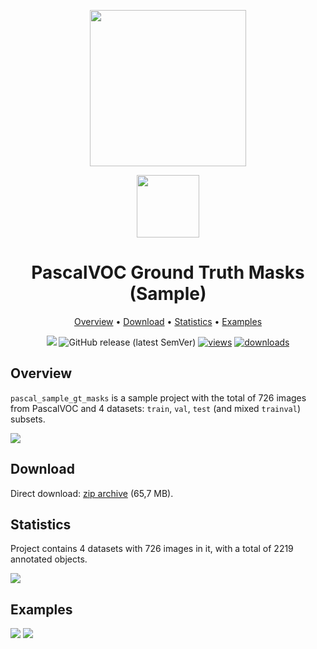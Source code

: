 <div align="center" markdown> 

<img src="https://i.imgur.com/UdBujFN.png" width="250"/> <br>

<img src="https://i.imgur.com/NJLmeWi.png" width="100"/> 

# PascalVOC Ground Truth Masks (Sample)

<p align="center">

  <a href="#overview">Overview</a> •
  <a href="#download">Download</a> •
  <a href="#statistics">Statistics</a> •
  <a href="#examples">Examples</a>
</p>

[![](https://img.shields.io/badge/slack-chat-green.svg?logo=slack)](https://supervise.ly/slack) 
![GitHub release (latest SemVer)](https://img.shields.io/github/v/release/supervisely-ecosystem/pascal-sample-gt-masks)
[![views](https://app.supervise.ly/img/badges/views/supervisely-ecosystem/pascal-sample-gt-masks)](https://supervise.ly)
[![downloads](https://app.supervise.ly/img/badges/downloads/supervisely-ecosystem/pascal-sample-gt-masks)](https://supervise.ly)
</div>



## Overview 

`pascal_sample_gt_masks` is a sample project with the total of 726 images from PascalVOC and 4 datasets: `train`, `val`, `test` (and mixed `trainval`) subsets.

![](https://i.imgur.com/xFO81I1.png)


## Download

Direct download: [zip archive](https://cloud.enterprise.supervise.ly/f/906665) (65,7 MB).

## Statistics

Project contains 4 datasets with 726 images in it, with a total of 2219 annotated objects. 

![](https://i.imgur.com/GxOSh1z.png)

## Examples

![](https://i.imgur.com/jlMBmX5.png) ![](https://i.imgur.com/S7HI22S.png) 
